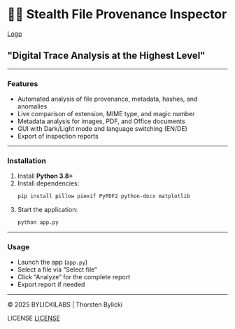 # 🕵️‍♂️ Stealth File Provenance Inspector

[Logo](assets/logo.png)

## "Digital Trace Analysis at the Highest Level"

---

### Features
- Automated analysis of file provenance, metadata, hashes, and anomalies
- Live comparison of extension, MIME type, and magic number
- Metadata analysis for images, PDF, and Office documents
- GUI with Dark/Light mode and language switching (EN/DE)
- Export of inspection reports

---

### Installation
1. Install **Python 3.8+**
2. Install dependencies:
   ```bash
   pip install pillow piexif PyPDF2 python-docx matplotlib
   ```
3. Start the application:
   ```bash
   python app.py
   ```

---

### Usage
- Launch the app (`app.py`)
- Select a file via “Select file”
- Click “Analyze” for the complete report
- Export report if needed

---

© 2025 BYLICKILABS | Thorsten Bylicki

LICENSE
[LICENSE](LICENSE)
